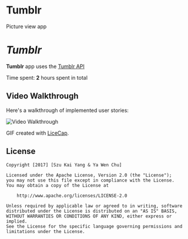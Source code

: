 # Tumblr
Picture view app

# *Tumblr*
**Tumblr** app uses the [Tumblr API](https://www.tumblr.com/docs/en/api/v2)

Time spent: **2** hours spent in total

## Video Walkthrough 

Here's a walkthrough of implemented user stories:


<img src='http://i.imgur.com/gcVudAU.gif' title= 'Tumblr Walkthrough' width ='' alt='Video Walkthrough'/>



GIF created with [LiceCap](http://www.cockos.com/licecap/).

## License

    Copyright [2017] [Szu Kai Yang & Ya Wen Chu]

    Licensed under the Apache License, Version 2.0 (the "License");
    you may not use this file except in compliance with the License.
    You may obtain a copy of the License at

        http://www.apache.org/licenses/LICENSE-2.0

    Unless required by applicable law or agreed to in writing, software
    distributed under the License is distributed on an "AS IS" BASIS,
    WITHOUT WARRANTIES OR CONDITIONS OF ANY KIND, either express or implied.
    See the License for the specific language governing permissions and
    limitations under the License.
